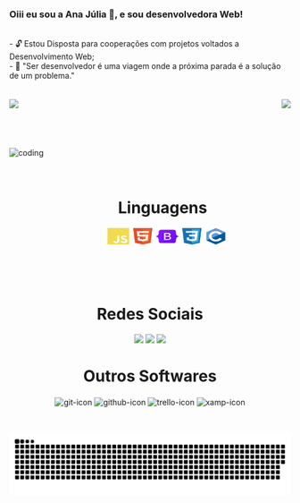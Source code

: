 ### Oiii eu sou a Ana Júlia 🤠, e sou desenvolvedora Web!
<img src="https://www.animatedimages.org/data/media/562/animated-line-image-0429.gif" width="100%" height="1"/>
- 🔓 Estou Disposta para cooperações com projetos voltados a Desenvolvimento Web; <br>
- 📌 "Ser desenvolvedor é uma viagem onde a próxima parada é a solução de um problema."
  <br> <br> <br>
<div>
  <img height="180em" src="https://github-readme-stats.vercel.app/api?username=AnaM2730&show_icons=true&theme=radical&include_all_commits=true&count_private=true"/>
  <img align="right" height="180em" src="https://github-readme-stats.vercel.app/api/top-langs/?username=AnaM2730&layout=compact&langs_count=16&theme=radical"/>
</div>
<div align="center"> 
  <div style="display: inline_block">
   <br>   <br> <br> <br>
    <img align="left" height="250" alt="coding" src="https://github.com/AnaM2730/AnaM2730/assets/107368074/718aa346-61d2-461b-bf7a-0cfe394e435d">
  <br> <br> <br>
    <h1 align="center">Linguagens</h1>
    <img align="center" height="30" width="40" alt="js-icon"  src="https://raw.githubusercontent.com/devicons/devicon/master/icons/javascript/javascript-plain.svg">
    <img align="center" height="30" width="40" alt="html-icon" src="https://raw.githubusercontent.com/devicons/devicon/master/icons/html5/html5-original.svg">
    <img align="center" height="30" width="40" alt="html-icon" src="https://raw.githubusercontent.com/devicons/devicon/master/icons/bootstrap/bootstrap-original.svg">
    <img align="center" height="30" width="40" alt="css-icon" src="https://raw.githubusercontent.com/devicons/devicon/master/icons/css3/css3-original.svg">
    <img align="center" height="30" width="40" alt="c-icon" src="https://raw.githubusercontent.com/devicons/devicon/master/icons/c/c-original.svg">
     </div> <br> <br> <br> <br>
  
<h1 align="center"> Redes Sociais</h1>
  <a href="https://instagram.com/anazxs_06" target="_blank">
    <img src="https://img.shields.io/badge/-Instagram-%23E4405F?style=for-the-badge&logo=instagram&logoColor=white" target="_blank"></a>
  
  <a href = "mailto:meloanajulia30@gmail.com">
  <img src="https://img.shields.io/badge/-Gmail-%23333?style=for-the-badge&logo=gmail&logoColor=white" target="_blank"></a>
  
  <a href="https://www.linkedin.com/in/ana-melo-918450268/" target="_blank">
  <img src="https://img.shields.io/badge/-LinkedIn-%230077B5?style=for-the-badge&logo=linkedin&logoColor=white" target="_blank"></a> 

<br>
<center>
<div>
  
 <h1>Outros Softwares</h1>

 <img align="center" height="26" width="80" alt="git-icon" src="https://img.shields.io/badge/-Git-333333?style=flat-square&logo=git">
 <img align="center" height="25" width="80" alt="github-icon" src="https://img.shields.io/badge/-GitHub-333333?style=flat-square&logo=github"> 
 <img align="center" height="25" width="80" alt="trello-icon" src="https://img.shields.io/badge/-Trello-333333?style=flat-square&logo=trello&logoColor=blue"> 
 <img align="center" height="25" width="80" alt="xamp-icon" src="https://img.shields.io/badge/Xampp-F37623?style=social-square&logo=xampp&logoColor=white">
</div>
<br>
<img src="https://www.animatedimages.org/data/media/562/animated-line-image-0429.gif" width="100%" height="1"/>
</center>

![Snake animation](https://raw.githubusercontent.com/Envoy-VC/Envoy-VC/output/github-contribution-grid-snake-dark.svg) 
